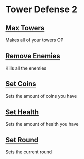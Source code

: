 # Tower Defense 2

## [Max Towers](MaxTowers.js)
Makes all of your towers OP

## [Remove Enemies](RemoveEnemies.js)
Kills all the enemies

## [Set Coins](SetCoins.js)
Sets the amount of coins you have

## [Set Health](SetHealth.js)
Sets the amount of health you have

## [Set Round](SetRound.js)
Sets the current round
